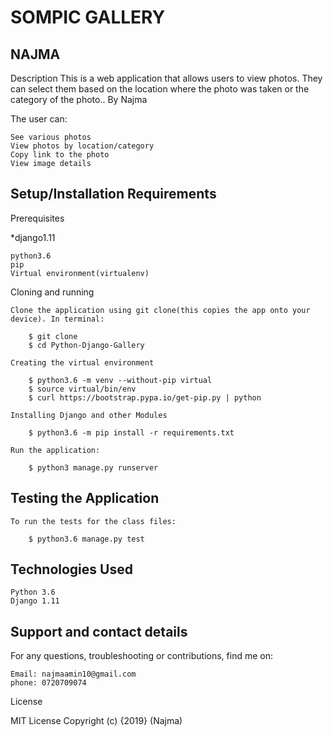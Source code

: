 # SOMPIC GALLERY
## NAJMA 
Description
This is a web application that allows users to view photos. They can select them based on the location where the photo was taken or the category of the photo..
By Najma

The user can:

    See various photos
    View photos by location/category
    Copy link to the photo
    View image details

## Setup/Installation Requirements
Prerequisites

*django1.11

    python3.6
    pip
    Virtual environment(virtualenv)

Cloning and running

    Clone the application using git clone(this copies the app onto your device). In terminal:

        $ git clone
        $ cd Python-Django-Gallery

    Creating the virtual environment

        $ python3.6 -m venv --without-pip virtual
        $ source virtual/bin/env
        $ curl https://bootstrap.pypa.io/get-pip.py | python

    Installing Django and other Modules

        $ python3.6 -m pip install -r requirements.txt

    Run the application:

        $ python3 manage.py runserver  

## Testing the Application

    To run the tests for the class files:

        $ python3.6 manage.py test

## Technologies Used

    Python 3.6
    Django 1.11
## Support and contact details

For any questions, troubleshooting or contributions, find me on:

    Email: najmaamin10@gmail.com
    phone: 0720709074

License

MIT License Copyright (c) {2019}
(Najma)
